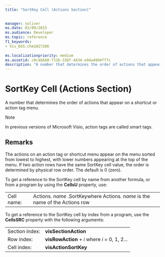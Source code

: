 ```yaml
---
title: "SortKey Cell (Actions Section)"
 
 
manager: soliver
ms.date: 03/09/2015
ms.audience: Developer
ms.topic: reference
f1_keywords:
- Vis_DSS.chm1027286
 
ms.localizationpriority: medium
ms.assetid: c0c4b668-f31b-336f-4434-e94a4804ff7c
description: "A number that determines the order of actions that appear on a shortcut or action tag menu."
---
```


# SortKey Cell (Actions Section)

A number that determines the order of actions that appear on a shortcut or action tag menu.
  
> [!NOTE]
> In previous versions of Microsoft Visio, action tags are called smart tags. 
  
## Remarks

The actions on an action tag or shortcut menu appear on the menu sorted from lowest to highest, with lower numbers appearing at the top of the menu. If two action rows have the same SortKey cell value, the order is determined by physical row order. The default is 0 (zero).
  
To get a reference to the SortKey cell by name from another formula, or from a program by using the **CellsU** property, use: 
  
|||
|:-----|:-----|
|Cell name:  <br/> |Actions. *name*  .SortKeywhere Actions.  *name*  is the name of the Actions row  <br/> |
   
To get a reference to the SortKey cell by index from a program, use the **CellsSRC** property with the following arguments: 
  
|||
|:-----|:-----|
|Section index:  <br/> |**visSectionAction** <br/> |
|Row index:  <br/> |**visRowAction** +  *i*  where  *i*  = 0, 1, 2...  <br/> |
|Cell index:  <br/> |**visActionSortKey** <br/> |
   

